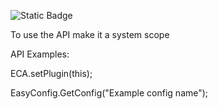 ![Static Badge](https://img.shields.io/badge/build-SNAPSHOT-blue)

To use the API make it a system scope

API Examples:

ECA.setPlugin(this);

EasyConfig.GetConfig("Example config name");
